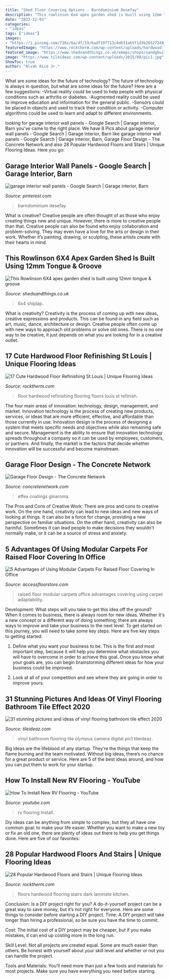 ```yaml
---
title: "Shed Floor Covering Options - Barndominium Desefay"
description: "This rowlinson 6x4 apex garden shed is built using 12mm tongue &amp; groove"
date: "2022-12-03"
categories:
- "ideas"
tags: ["ideas"]
images:
- "https://i.pinimg.com/736x/6a/df/19/6adf19f713c4d631ab5f1d3b26527248.jpg"
featuredImage: "https://www.rocktherm.com/wp-content/uploads/hardwood-floors-and-stairs-of-pin-by-liliana-legarreta-on-floors-and-stairs-pinterest-home-within-dark-laminate-kitchen-flooring-best-of-dark-laminate-kitchen-flooring-we-are-inspired-by-lam.jpg"
featured_image: "https://www.shedsandthings.co.uk/ekmps/shops/sandgbuildings/images/rowlinsons-6x4-apex-shiplap-garden-shed-with-1-window-588-p[ekm]955x1000[ekm].jpg"
image: "https://www.tileideaz.com/wp-content/uploads/2015/09/pic1.jpg"
ShowToc: true
author: "Alvah Rice Jr."
---
```



What are some ideas for the future of technology?
The future of technology is always in question, but what are some ideas for the future? Here are a few suggestions: 
-Virtual reality could be used to help people with physical conditions such as arthritis or diabetes. 
-Augmented reality could be used to improve education and information for the general public. 
-Sensors could be placed in objects and used to track their condition or activity. 
-Computer algorithms could be used to learn and adapt to different environments.

	

		
looking for garage interior wall panels - Google Search | Garage interior, Barn you've came to the right place. We have 8 Pics about garage interior wall panels - Google Search | Garage interior, Barn like garage interior wall panels - Google Search | Garage interior, Barn, Garage Floor Design - The Concrete Network and also 28 Popular Hardwood Floors and Stairs | Unique Flooring Ideas. Here you go:
		
    
## Garage Interior Wall Panels - Google Search | Garage Interior, Barn

<img loading=lazy src="https://i.pinimg.com/736x/6a/df/19/6adf19f713c4d631ab5f1d3b26527248.jpg" onerror="this.onerror=null;this.src='https://tse3.mm.bing.net/th?id=OIP.lrdzM8EzPBw1pXd53BFj4gHaJ3&amp;pid=15.1';" alt="garage interior wall panels - Google Search | Garage interior, Barn">

_Source: pinterest.com_

>barndominium desefay. 

	

What is creative?
Creative people are often thought of as those who enjoy creating things new and unique. However, there is more to creative people than that. Creative people can also be found who enjoy collaboration and problem-solving. They may even have a love for the arts or design in their work. Whether it’s painting, drawing, or sculpting, these artists create with their hearts in mind.

    
## This Rowlinson 6X4 Apex Garden Shed Is Built Using 12mm Tongue &amp; Groove

<img loading=lazy src="https://www.shedsandthings.co.uk/ekmps/shops/sandgbuildings/images/rowlinsons-6x4-apex-shiplap-garden-shed-with-1-window-588-p[ekm]955x1000[ekm].jpg" onerror="this.onerror=null;this.src='https://tse3.mm.bing.net/th?id=OIP.7fOy0rp55KdTH_zIODQgMgHaHw&amp;pid=15.1';" alt="This Rowlinson 6X4 apex garden shed is built using 12mm tongue &amp; groove">

_Source: shedsandthings.co.uk_

>6x4 shiplap. 

	

What is creativity?
Creativity is the process of coming up with new ideas, creative expressions and products. This can be found in any field such as art, music, dance, architecture or design. Creative people often come up with new ways to approach old problems or solve old ones. There is no one way to be creative, it just depends on what you are looking for in a creative outlet.

    
## 17 Cute Hardwood Floor Refinishing St Louis | Unique Flooring Ideas

<img loading=lazy src="https://www.rocktherm.com/wp-content/uploads/hardwood-floor-refinishing-st-louis-of-cost-per-square-foot-to-refinish-hardwood-floors-it-s-ly-a-paper-with-cost-per-square-foot-to-refinish-hardwood-floors-hardwood-floors.jpg" onerror="this.onerror=null;this.src='https://tse1.mm.bing.net/th?id=OIP.7fuW8ik8H0shfvkambPZxgHaJ4&amp;pid=15.1';" alt="17 Cute Hardwood Floor Refinishing St Louis | Unique Flooring Ideas">

_Source: rocktherm.com_

>floor hardwood refinishing flooring floors louis st refinish. 

	

The four main areas of innovation: technology, design, management, and market.
Innovation technology is the process of creating new products, services, or ideas that are more efficient, effective, and affordable than those currently in use. Innovation design is the process of designing a system that meets specific needs and objectives while also remaining safe and secure. Management is the ability to ensure that innovation technology spreads throughout a company so it can be used by employees, customers, or partners. And finally, the market is the factors that decide whether innovation will be successful and become mainstream.

    
## Garage Floor Design - The Concrete Network

<img loading=lazy src="https://static.concretenetwork.com/photo-gallery/images/550x412Exact_0x4/garage-floors_23/special-effex_3891.jpg" onerror="this.onerror=null;this.src='https://tse1.mm.bing.net/th?id=OIP.1x8rdoH5zeId365e41DLSQHaFj&amp;pid=15.1';" alt="Garage Floor Design - The Concrete Network">

_Source: concretenetwork.com_

>effex coatings ginaroma. 

	

The Pros and Cons of Creative Work:
There are pros and cons to creative work. On the one hand, creativity can lead to new ideas and new ways of looking at things. It can also be a force for change, providing a new perspective on familiar situations. On the other hand, creativity can also be harmful. Sometimes it can lead people to make decisions they wouldn't normally make, or it can be a source of stress and anxiety.

    
## 5 Advantages Of Using Modular Carpets For Raised Floor Covering In Office

<img loading=lazy src="https://www.accessfloorstore.com/upload/6373699230205464924469256.jpg" onerror="this.onerror=null;this.src='https://tse4.mm.bing.net/th?id=OIP.WVrwWRxzGQSI0O0yPzAu3wHaDc&amp;pid=15.1';" alt="5 Advantages of Using Modular Carpets For Raised Floor Covering In Office">

_Source: accessfloorstore.com_

>raised floor modular carpets office advantages covering using carpet adaptability. 

	

Development: What steps will you take to get this idea off the ground?
When it comes to business, there is always room for new ideas. Whether it's a new concept or a different way of doing something, there are always ways to improve and take your business to the next level. To get started on this journey, you will need to take some key steps. Here are five key steps to getting started:
1. Define what you want your business to be. This is the first and most important step, because it will help you determine what obstacles you will have to overcome in order to achieve this goal. Once you know what your goals are, you can begin brainstorming different ideas for how your business could be improved.

2. Look at all of your competition and see where they are going in order to improve yours.

    
## 31 Stunning Pictures And Ideas Of Vinyl Flooring Bathroom Tile Effect 2020

<img loading=lazy src="https://www.tileideaz.com/wp-content/uploads/2015/09/pic1.jpg" onerror="this.onerror=null;this.src='https://tse4.mm.bing.net/th?id=OIP.c4kb-ZJ3HhDxNaSzvwOI8AHaJ4&amp;pid=15.1';" alt="31 stunning pictures and ideas of vinyl flooring bathroom tile effect 2020">

_Source: tileideaz.com_

>vinyl bathroom flooring tile olympus camera digital pic1 tileideaz. 

	

Big ideas are the lifeblood of any startup. They’re the things that keep the flame burning and the team motivated. Without big ideas, there’s no chance for a great product or service. Here are 5 of the best ideas around, and how you can put them to work for your startup.

    
## How To Install New RV Flooring - YouTube

<img loading=lazy src="https://i.ytimg.com/vi/toID28qX24Q/maxresdefault.jpg" onerror="this.onerror=null;this.src='https://tse2.mm.bing.net/th?id=OIP.1E1O8SoT9g2dJswznNEtUwHaEK&amp;pid=15.1';" alt="How To Install New RV Flooring - YouTube">

_Source: youtube.com_

>rv flooring install. 

	

Diy ideas can be anything from simple to complex, but they all have one common goal: to make your life easier. Whether you want to make a new toy or fix an old one, there are plenty of ideas out there to help you get things done. Here are five of our favorites: 

    
## 28 Popular Hardwood Floors And Stairs | Unique Flooring Ideas

<img loading=lazy src="https://www.rocktherm.com/wp-content/uploads/hardwood-floors-and-stairs-of-pin-by-liliana-legarreta-on-floors-and-stairs-pinterest-home-within-dark-laminate-kitchen-flooring-best-of-dark-laminate-kitchen-flooring-we-are-inspired-by-lam.jpg" onerror="this.onerror=null;this.src='https://tse1.mm.bing.net/th?id=OIP.Ehm0baERK8Uwz_iUcBBOvQHaJ4&amp;pid=15.1';" alt="28 Popular Hardwood Floors and Stairs | Unique Flooring Ideas">

_Source: rocktherm.com_

>floors hardwood flooring stairs dark laminate kitchen. 

	

Conclusion: Is a DIY project right for you?
A do-it-yourself project can be a great way to save money, but it’s not right for everyone. Here are some things to consider before starting a DIY project.
Time: A DIY project will take longer than hiring a professional, so be sure you have the time to commit.

Cost: The initial cost of a DIY project may be cheaper, but if you make mistakes, it can end up costing more in the long run.

Skill Level: Not all projects are created equal. Some are much easier than others. Be honest with yourself about your skill level and whether or not you can handle the project.

Tools and Materials: You’ll need more than just a few tools and materials for most projects. Make sure you have everything you need before starting.

